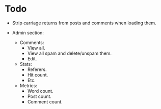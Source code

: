 Todo
====

 - Strip carriage returns from posts and comments when loading them.

 - Admin section:
   - Comments:
     - View all.
     - View all spam and delete/unspam them.
     - Edit.
   - Stats:
     - Referers.
     - Hit count.
     - Etc.
   - Metrics:
     - Word count.
     - Post count.
     - Comment count.